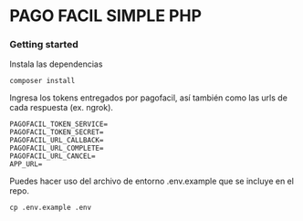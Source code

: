 # PAGO FACIL SIMPLE PHP

### Getting started

Instala las dependencias

`composer install`

Ingresa los tokens entregados por pagofacil, así también como las urls de cada respuesta (ex. ngrok).

```
PAGOFACIL_TOKEN_SERVICE=
PAGOFACIL_TOKEN_SECRET=
PAGOFACIL_URL_CALLBACK=
PAGOFACIL_URL_COMPLETE=
PAGOFACIL_URL_CANCEL=
APP_URL=
```

Puedes hacer uso del archivo de entorno .env.example que se incluye en el repo.

`cp .env.example .env`